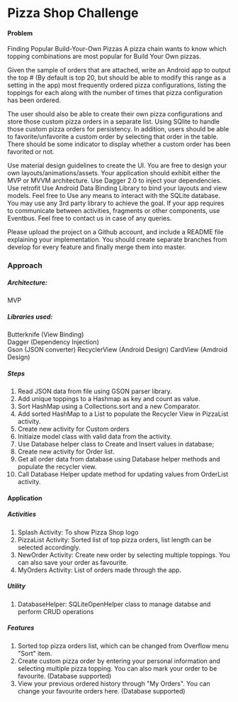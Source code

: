 # Pizza Shop Challenge

#### Problem  
Finding Popular Build-Your-Own Pizzas
A pizza chain wants to know which topping combinations are most popular for Build Your Own pizzas.
 
Given the sample of orders that are attached, write an Android app to output the top # (By default is top 20, but should be able to modify this range as a setting in the app) most frequently ordered pizza configurations, listing the toppings for each along with the number of times that pizza configuration has been ordered. 
 
The user should also be able to create their own pizza configurations and store those custom pizza orders in a separate list. Using SQlite to handle those custom pizza orders for persistency. In addition, users should be able to favorite/unfavorite a custom order by selecting that order in the table. There should be some indicator to display whether a custom order has been favorited or not.

Use material design guidelines to create the UI. You are free to design your own layouts/animations/assets.
Your application should exhibit either the MVP or MVVM architecture. 
Use Dagger 2.0 to inject your dependencies.
Use retrofit
Use Android Data Binding Library to bind your layouts and view models.
Feel free to Use any means to interact with the SQLite database. You may use any 3rd party library to achieve the goal.
If your app requires to communicate between activities, fragments or other components, use Eventbus.
Feel free to contact us in case of any queries.


Please upload the project on a Github account, and include a README file explaining your implementation.
You should create separate branches from develop for every feature and finally merge them into master.

### Approach  
##### Architecture: 
MVP  
##### Libraries used:
Butterknife  (View Binding)  
Dagger  (Dependency Injection)  
Gson (JSON converter)
RecyclerView (Android Design)
CardView (Amdroid Design)

##### Steps
1. Read JSON data from file using GSON parser library.
2. Add unique toppings to a Hashmap as key and count as value.
3. Sort HashMap using a Collections.sort and a new Comparator.
4. Add sorted HashMap to a List to populate the Recycler View in PizzaList activity.
5. Create new activity for Custom orders
6. Initiaize model class with valid data from the activity.
7. Use Database helper class to Create and Insert values in database;
8. Create new activity for Order list.
9. Get all order data from database using Database helper methods and populate the recycler view.
10. Call Database Helper update method for updating values from OrderList activity.


#### Application
##### Activities
1. Splash Activity: To show Pizza Shop logo  
2. PizzaList Activity: Sorted list of top pizza orders, list length can be selected accordingly.
3. NewOrder Activity: Create new order by selecting multiple toppings. You can also save your order as favourite.
4. MyOrders Activity: List of orders made through the app.

##### Utility
1. DatabaseHelper: SQLiteOpenHelper class to manage databse and perform CRUD operations

##### Features
1. Sorted top pizza orders list, which can be changed from Overflow menu "Sort" item.
2. Create custom pizza order by entering your personal information and selecting multiple pizza topping. You can also mark your order to be favourite. (Database supported)
3. View your previous ordered history through "My Orders". You can change your favourite orders here. (Database supported)
